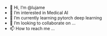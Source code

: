 - 👋 Hi, I’m @lujame
- 👀 I’m interested in Medical AI
- 🌱 I’m currently learning pytorch deep learning
- 💞️ I’m looking to collaborate on ...
- 📫 How to reach me ...

<!---
lujame/lujame is a ✨ special ✨ repository because its `README.md` (this file) appears on your GitHub profile.
You can click the Preview link to take a look at your changes.
--->
